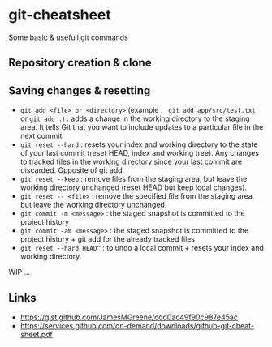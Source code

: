 # git-cheatsheet
Some basic &amp; usefull git commands

## Repository creation & clone

## Saving changes & resetting

- `git add <file> or <directory>` (example : ` git add app/src/test.txt` or `git add .`) : adds a change in the working directory to the staging area. It tells Git that you want to include updates to a particular file in the next commit.
- `git reset --hard` : resets your index and working directory to the state of your last commit (reset HEAD, index and working tree). Any changes to tracked files in the working directory since your last commit are discarded. Opposite of git add.
- `git reset --keep` : remove files from the staging area, but leave the working directory unchanged (reset HEAD but keep local changes).
- `git reset -- <file>` : remove the specified file from the staging area, but leave the working directory unchanged.
- `git commit -m <message>` : the staged snapshot is committed to the project history 
- `git commit -am <message>` : the staged snapshot is committed to the project history + git add for the already tracked files
- `git reset --hard HEAD^` : to undo a local commit + resets your index and working directory.

WIP ...

## Links

- https://gist.github.com/JamesMGreene/cdd0ac49f90c987e45ac
- https://services.github.com/on-demand/downloads/github-git-cheat-sheet.pdf
